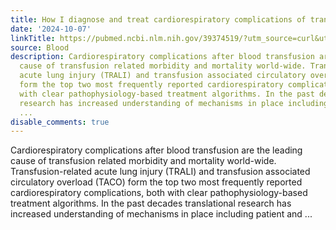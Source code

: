 ```yaml
---
title: How I diagnose and treat cardiorespiratory complications of transfusion
date: '2024-10-07'
linkTitle: https://pubmed.ncbi.nlm.nih.gov/39374519/?utm_source=curl&utm_medium=rss&utm_campaign=journals&utm_content=7603509&fc=None&ff=20241008201236&v=2.18.0.post9+e462414
source: Blood
description: Cardiorespiratory complications after blood transfusion are the leading
  cause of transfusion related morbidity and mortality world-wide. Transfusion-related
  acute lung injury (TRALI) and transfusion associated circulatory overload (TACO)
  form the top two most frequently reported cardiorespiratory complications, both
  with clear pathophysiology-based treatment algorithms. In the past decades translational
  research has increased understanding of mechanisms in place including patient and
  ...
disable_comments: true
---
```

Cardiorespiratory complications after blood transfusion are the leading cause of transfusion related morbidity and mortality world-wide. Transfusion-related acute lung injury (TRALI) and transfusion associated circulatory overload (TACO) form the top two most frequently reported cardiorespiratory complications, both with clear pathophysiology-based treatment algorithms. In the past decades translational research has increased understanding of mechanisms in place including patient and ...